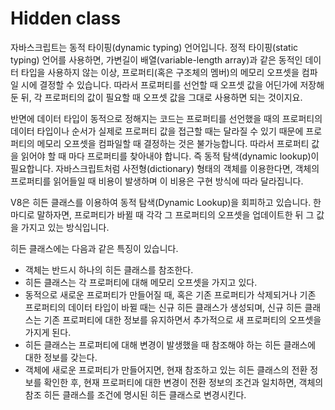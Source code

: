 # Hidden class

자바스크립트는 동적 타이핑(dynamic typing) 언어입니다. 정적 타이핑(static typing) 언어를 사용하면, 가변길이 배열(variable-length array)과 같은 동적인 데이터 타입을 사용하지 않는 이상, 프로퍼티(혹은 구조체의 멤버)의 메모리 오프셋을 컴파일 시에 결정할 수 있습니다. 따라서 프로퍼티를 선언할 때 오프셋 값을 어딘가에 저장해 둔 뒤, 각 프로퍼티의 값이 필요할 때 오프셋 값을 그대로 사용하면 되는 것이지요.

반면에 데이터 타입이 동적으로 정해지는 코드는 프로퍼티를 선언했을 때의 프로퍼티의 데이터 타입이나 순서가 실제로 프로퍼티 값을 접근할 때는 달라질 수 있기 때문에 프로퍼티의 메모리 오프셋을 컴파일할 때 결정하는 것은 불가능합니다. 따라서 프로퍼티 값을 읽어야 할 때 마다 프로퍼티를 찾아내야 합니다. 즉 동적 탐색(dynamic lookup)이 필요합니다. 자바스크립트처럼 사전형(dictionary) 형태의 객체를 이용한다면, 객체의 프로퍼티를 읽어들일 때 비용이 발생하며 이 비용은 구현 방식에 따라 달라집니다.

V8은 히든 클래스를 이용하여 동적 탐색(Dynamic Lookup)을 회피하고 있습니다. 한마디로 말하자면, 프로퍼티가 바뀔 때 각각 그 프로퍼티의 오프셋을 업데이트한 뒤 그 값을 가지고 있는 방식입니다.

히든 클래스에는 다음과 같은 특징이 있습니다.

- 객체는 반드시 하나의 히든 클래스를 참조한다.
- 히든 클래스는 각 프로퍼티에 대해 메모리 오프셋을 가지고 있다.
- 동적으로 새로운 프로퍼티가 만들어질 때, 혹은 기존 프로퍼티가 삭제되거나 기존 프로퍼티의 데이터 타입이 바뀔 때는 신규 히든 클래스가 생성되며, 신규 히든 클래스는 기존 프로퍼티에 대한 정보를 유지하면서 추가적으로 새 프로퍼티의 오프셋을 가지게 된다.
- 히든 클래스는 프로퍼티에 대해 변경이 발생했을 때 참조해야 하는 히든 클래스에 대한 정보를 갖는다.
- 객체에 새로운 프로퍼티가 만들어지면, 현재 참조하고 있는 히든 클래스의 전환 정보를 확인한 후, 현재 프로퍼티에 대한 변경이 전환 정보의 조건과 일치하면, 객체의 참조 히든 클래스를 조건에 명시된 히든 클래스로 변경시킨다.
